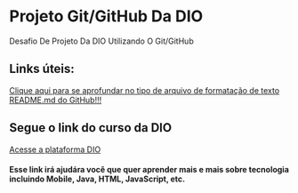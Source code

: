 # Projeto Git/GitHub Da DIO
Desafio De Projeto Da DIO Utilizando O Git/GitHub 

## Links úteis:
[Clique aqui para se aprofundar no tipo de arquivo de formatação de texto README.md do GitHub!!!](https://www.markdownguide.org/basic-syntax/)
## Segue o link do curso da DIO
[Acesse a plataforma DIO](https://digitalinnovation.one/)
#### Esse link irá ajudára você que quer aprender mais e mais sobre tecnologia incluindo Mobile, Java, HTML, JavaScript, etc.
